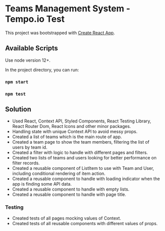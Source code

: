 # Teams Management System - Tempo.io Test

This project was bootstrapped with [Create React App](https://github.com/facebook/create-react-app).

## Available Scripts

Use node version 12+.

In the project directory, you can run:

### `npm start`

### `npm test`

## Solution

- Used React, Context API, Styled Components, React Testing Library, React Router Dom, React Icons and other minor packages.
- Handling state with unique Context API to avoid messy props.
- Created a list of teams which is the main route of app.
- Created a team page to show the team members, filtering the list of users by team id.
- Created a filter with logic to handle with different pages and filters.
- Created two lists of teams and users looking for better performance on filter records.
- Created a reusable component of ListItem to use with Team and User, including conditional rendering of item action.
- Created a reusable component to handle with loading indicator when the app is finding some API data.
- Created a reusable component to handle with empty lists.
- Created a reusable component to handle with page title.

### Testing

- Created tests of all pages mocking values of Context.
- Created tests of all reusable components with different values of props.